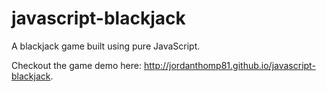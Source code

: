 # javascript-blackjack
A blackjack game built using pure JavaScript.

Checkout the game demo here: http://jordanthomp81.github.io/javascript-blackjack.
